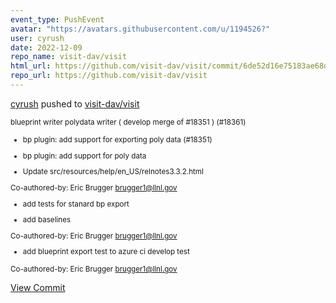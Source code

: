 ```yaml
---
event_type: PushEvent
avatar: "https://avatars.githubusercontent.com/u/1194526?"
user: cyrush
date: 2022-12-09
repo_name: visit-dav/visit
html_url: https://github.com/visit-dav/visit/commit/6de52d16e75183ae68d268bc1ce40c853bd01d7e
repo_url: https://github.com/visit-dav/visit
---
```


<a href='https://github.com/cyrush' target='_blank'>cyrush</a> pushed to <a href='https://github.com/visit-dav/visit' target='_blank'>visit-dav/visit</a>

<small> blueprint writer polydata writer ( develop merge of #18351 ) (#18361)

* bp plugin: add support for exporting poly data (#18351)

* bp plugin: add support for poly data

* Update src/resources/help/en_US/relnotes3.3.2.html

Co-authored-by: Eric Brugger <brugger1@llnl.gov>

* add tests for stanard bp export

* add baselines

Co-authored-by: Eric Brugger <brugger1@llnl.gov>

* add blueprint export test to azure ci develop test

Co-authored-by: Eric Brugger <brugger1@llnl.gov></small>

<a href='https://github.com/visit-dav/visit/commit/6de52d16e75183ae68d268bc1ce40c853bd01d7e' target='_blank'>View Commit</a>